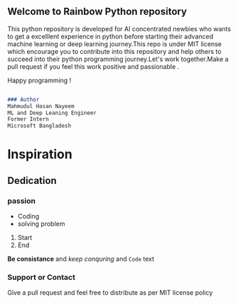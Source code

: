 ## Welcome to Rainbow Python repository

This python repository is developed for AI concentrated newbies who wants to get a excelllent experience in python before starting their advanced machine learning or deep learning journey.This repo is under MIT license which encourage you to contribute into this repository and help others to succeed into their python programming journey.Let's work together.Make a pull request if you feel this work positive and passionable .

Happy programming !




```markdown

### Author
Mahmudul Hasan Nayeem
ML and Deep Leaning Engineer
Former Intern
Microsoft Bangladesh


```

# Inspiration
## Dedication
### passion

- Coding
- solving problem

1. Start
2. End

**Be consistance** and _keep conquring_ and `Code` text

### Support or Contact
Give a pull request and feel free to distribute as per MIT license policy

